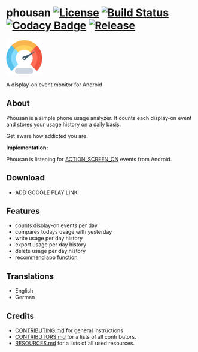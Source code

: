 # phousan [![License](https://img.shields.io/badge/license-GPL3-brightgreen.svg)](LICENSE) [![Build Status](https://travis-ci.org/yafp/phousan.svg?branch=master)](https://travis-ci.org/yafp/phousan) [![Codacy Badge](https://api.codacy.com/project/badge/Grade/30952d1d10d34eb2a1ee3c32704c91b4)](https://www.codacy.com/app/yafp/phousan?utm_source=github.com&amp;utm_medium=referral&amp;utm_content=yafp/phousan&amp;utm_campaign=Badge_Grade) <a href="https://github.com/yafp/phousan/releases/latest" target="_blank"><img src="https://img.shields.io/github/release/yafp/phousan.svg" alt="Release"></a>


![logo](https://raw.githubusercontent.com/yafp/phousan/master/doc/GitHub/app_icon.png)

A display-on event monitor for Android

## About
Phousan is a simple phone usage analyzer. It counts each display-on event and stores your usage history on a daily basis.

Get aware how addicted you are.


__Implementation:__

Phousan is listening for [ACTION_SCREEN_ON](https://developer.android.com/reference/android/content/Intent#action_screen_on)
 events from Android.



## Download
* ADD GOOGLE PLAY LINK

## Features
- counts display-on events per day
- compares todays usage with yesterday
- write usage per day history
- export usage per day history
- delete usage per day history
- recommend app function



## Translations
* English
* German


## Credits
* [CONTRIBUTING.md](CONTRIBUTING.md) for general instructions
* [CONTRIBUTORS.md](CONTRIBUTORS.md) for a lists of all contributors.
* [RESOURCES.md](RESOURCES.md) for a lists of all used resources.
